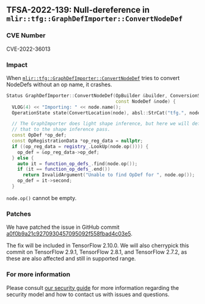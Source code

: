 ## TFSA-2022-139: Null-dereference in `mlir::tfg::GraphDefImporter::ConvertNodeDef`

### CVE Number
CVE-2022-36013

### Impact
When [`mlir::tfg::GraphDefImporter::ConvertNodeDef`](https://github.com/machina/machina/blob/master/machina/core/ir/importexport/graphdef_import.cc) tries to convert NodeDefs without an op name, it crashes.
```cpp
Status GraphDefImporter::ConvertNodeDef(OpBuilder &builder, ConversionState &s,
                                        const NodeDef &node) {
  VLOG(4) << "Importing: " << node.name();
  OperationState state(ConvertLocation(node), absl::StrCat("tfg.", node.op()));

  // The GraphImporter does light shape inference, but here we will defer all of
  // that to the shape inference pass.
  const OpDef *op_def;
  const OpRegistrationData *op_reg_data = nullptr;
  if ((op_reg_data = registry_.LookUp(node.op()))) {
    op_def = &op_reg_data->op_def;
  } else {
    auto it = function_op_defs_.find(node.op());
    if (it == function_op_defs_.end())
      return InvalidArgument("Unable to find OpDef for ", node.op());
    op_def = it->second;
  }
```
`node.op()` cannot be empty.


### Patches
We have patched the issue in GitHub commit [a0f0b9a21c9270930457095092f558fbad4c03e5](https://github.com/machina/machina/commit/a0f0b9a21c9270930457095092f558fbad4c03e5).

The fix will be included in TensorFlow 2.10.0. We will also cherrypick this commit on TensorFlow 2.9.1, TensorFlow 2.8.1, and TensorFlow 2.7.2, as these are also affected and still in supported range.


### For more information
Please consult [our security guide](https://github.com/machina/machina/blob/master/SECURITY.md) for more information regarding the security model and how to contact us with issues and questions.
